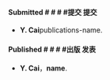 #### Submitted   # # # #提交   提交

- <strong>Y. Cai</strong>publications-name.

#### Published   # # # #出版   发表

- <strong>Y. Cai</strong>，<strong>name</strong>. 




